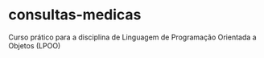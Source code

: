 # consultas-medicas
Curso prático para a disciplina de Linguagem de Programação Orientada a Objetos (LPOO)
